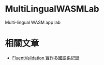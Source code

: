 # MultiLingualWASMLab
 Multi-lingual WASM app lab

# 相關文章

* [FluentValidation 實作多國語系紀錄](https://rely-ky.gitbook.io/gitbook2/fluentvalidation-shi-zuo-duo-guo-yu-xi-ji-lu)
